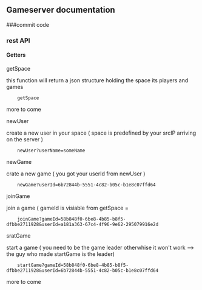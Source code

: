 ## Gameserver documentation


###commit code


### rest API

#### Getters

getSpace


this function will return a json structure holding the space its players and games
```
	getSpace
```

more to come


newUser 

create a new user in your space ( space is predefined by your srcIP arriving on the server )
```
	newUser?userName=someName

```

newGame 

crate a new game ( you got your userId from newUser )
```
	newGame?userId=6b72844b-5551-4c82-b05c-b1e8c07ffd64
```

joinGame

join a game ( gameId is visiable from getSpace =
```
	joinGame?gameId=58b848f0-6be8-4b85-b8f5-dfbbe2711928&userId=a181a363-67c4-4f96-9e62-295079916e2d
```

sratGame

start a game ( you need to be the game leader otherwhise it won't work --> the guy who made startGame is the leader)
```
	startGame?gameId=58b848f0-6be8-4b85-b8f5-dfbbe2711928&userId=6b72844b-5551-4c82-b05c-b1e8c07ffd64
```

more to come




	